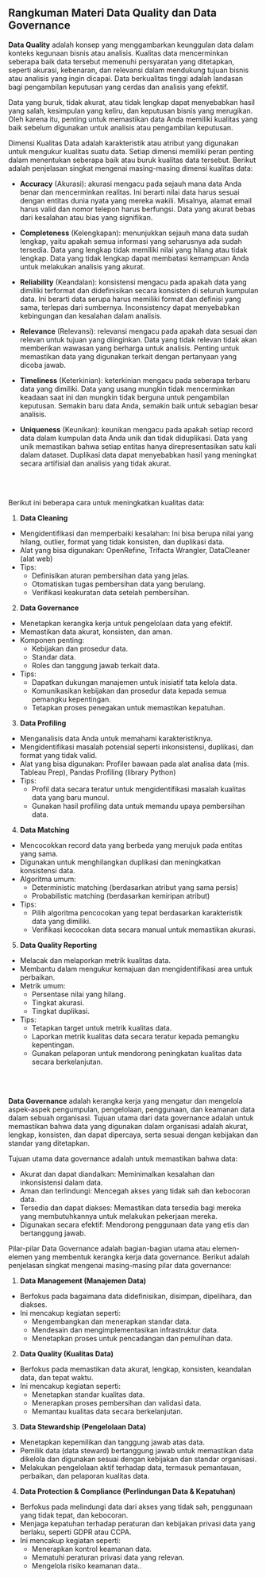 ## Rangkuman Materi Data Quality dan Data Governance

**Data Quality** adalah konsep yang menggambarkan keunggulan data dalam konteks kegunaan bisnis atau analisis. Kualitas data mencerminkan seberapa baik data tersebut memenuhi persyaratan yang ditetapkan, seperti akurasi, kebenaran, dan relevansi dalam mendukung tujuan bisnis atau analisis yang ingin dicapai.
Data berkualitas tinggi adalah landasan bagi pengambilan keputusan yang cerdas dan analisis yang efektif.

Data yang buruk, tidak akurat, atau tidak lengkap dapat menyebabkan hasil yang salah, kesimpulan yang keliru, dan keputusan bisnis yang merugikan. Oleh karena itu, penting untuk memastikan data Anda memiliki kualitas yang baik sebelum digunakan untuk analisis atau pengambilan keputusan.

Dimensi Kualitas Data adalah karakteristik atau atribut yang digunakan untuk mengukur kualitas suatu data. Setiap dimensi memiliki peran penting dalam menentukan seberapa baik atau buruk kualitas data tersebut. Berikut adalah penjelasan singkat mengenai masing-masing dimensi kualitas data:

- **Accuracy** (Akurasi): akurasi mengacu pada sejauh mana data Anda benar dan mencerminkan realitas. Ini berarti nilai data harus sesuai dengan entitas dunia nyata yang mereka wakili. Misalnya, alamat email harus valid dan nomor telepon harus berfungsi. Data yang akurat bebas dari kesalahan atau bias yang signifikan.

- **Completeness** (Kelengkapan): menunjukkan sejauh mana data sudah lengkap, yaitu apakah semua informasi yang seharusnya ada sudah tersedia. Data yang lengkap tidak memiliki nilai yang hilang atau tidak lengkap. Data yang tidak lengkap dapat membatasi kemampuan Anda untuk melakukan analisis yang akurat.

- **Reliability** (Keandalan): konsistensi mengacu pada apakah data yang dimiliki terformat dan didefinisikan secara konsisten di seluruh kumpulan data. Ini berarti data serupa harus memiliki format dan definisi yang sama, terlepas dari sumbernya. Inconsistency dapat menyebabkan kebingungan dan kesalahan dalam analisis.

- **Relevance** (Relevansi): relevansi mengacu pada apakah data sesuai dan relevan untuk tujuan yang diinginkan. Data yang tidak relevan tidak akan memberikan wawasan yang berharga untuk analisis. Penting untuk memastikan data yang digunakan terkait dengan pertanyaan yang dicoba jawab.

- **Timeliness** (Keterkinian): keterkinian mengacu pada seberapa terbaru data yang dimiliki. Data yang usang mungkin tidak mencerminkan keadaan saat ini dan mungkin tidak berguna untuk pengambilan keputusan. Semakin baru data Anda, semakin baik untuk sebagian besar analisis.

- **Uniqueness** (Keunikan): keunikan mengacu pada apakah setiap record data dalam kumpulan data Anda unik dan tidak diduplikasi. Data yang unik memastikan bahwa setiap entitas hanya direpresentasikan satu kali dalam dataset. Duplikasi data dapat menyebabkan hasil yang meningkat secara artifisial dan analisis yang tidak akurat.

<br><br>

Berikut ini beberapa cara untuk meningkatkan kualitas data:
1. **Data Cleaning**
- Mengidentifikasi dan memperbaiki kesalahan: Ini bisa berupa nilai yang hilang, outlier, format yang tidak konsisten, dan duplikasi data.
- Alat yang bisa digunakan: OpenRefine, Trifacta Wrangler, DataCleaner (alat web)
- Tips:
    - Definisikan aturan pembersihan data yang jelas.
    - Otomatiskan tugas pembersihan data yang berulang.
    - Verifikasi keakuratan data setelah pembersihan.

2. **Data Governance**
- Menetapkan kerangka kerja untuk pengelolaan data yang efektif.
- Memastikan data akurat, konsisten, dan aman.
- Komponen penting:
    - Kebijakan dan prosedur data.
    - Standar data.
    - Roles dan tanggung jawab terkait data.
- Tips:
    - Dapatkan dukungan manajemen untuk inisiatif tata kelola data.
    - Komunikasikan kebijakan dan prosedur data kepada semua pemangku kepentingan.
    - Tetapkan proses penegakan untuk memastikan kepatuhan.

3. **Data Profiling**
- Menganalisis data Anda untuk memahami karakteristiknya.
- Mengidentifikasi masalah potensial seperti inkonsistensi, duplikasi, dan format yang tidak valid.
- Alat yang bisa digunakan: Profiler bawaan pada alat analisa data (mis. Tableau Prep), Pandas Profiling (library Python)
- Tips:
    - Profil data secara teratur untuk mengidentifikasi masalah kualitas data yang baru muncul.
    - Gunakan hasil profiling data untuk memandu upaya pembersihan data. 

4. **Data Matching**
- Mencocokkan record data yang berbeda yang merujuk pada entitas yang sama.
- Digunakan untuk menghilangkan duplikasi dan meningkatkan konsistensi data.
- Algoritma umum:
    - Deterministic matching (berdasarkan atribut yang sama persis)
    - Probabilistic matching (berdasarkan kemiripan atribut)
- Tips:
    - Pilih algoritma pencocokan yang tepat berdasarkan karakteristik data yang dimiliki.
    - Verifikasi kecocokan data secara manual untuk memastikan akurasi.

5. **Data Quality Reporting**
- Melacak dan melaporkan metrik kualitas data.
- Membantu dalam mengukur kemajuan dan mengidentifikasi area untuk perbaikan.
- Metrik umum:
    - Persentase nilai yang hilang.
    - Tingkat akurasi.
    - Tingkat duplikasi.
- Tips:
    - Tetapkan target untuk metrik kualitas data.
    - Laporkan metrik kualitas data secara teratur kepada pemangku kepentingan.
    - Gunakan pelaporan untuk mendorong peningkatan kualitas data secara berkelanjutan.


<br><br>


**Data Governance** adalah kerangka kerja yang mengatur dan mengelola aspek-aspek pengumpulan, pengelolaan, penggunaan, dan keamanan data dalam sebuah organisasi. Tujuan utama dari data governance adalah untuk memastikan bahwa data yang digunakan dalam organisasi adalah akurat, lengkap, konsisten, dan dapat dipercaya, serta sesuai dengan kebijakan dan standar yang ditetapkan.

Tujuan utama data governance adalah untuk memastikan bahwa data:
- Akurat dan dapat diandalkan: Meminimalkan kesalahan dan inkonsistensi dalam data.
- Aman dan terlindungi: Mencegah akses yang tidak sah dan kebocoran data.
- Tersedia dan dapat diakses: Memastikan data tersedia bagi mereka yang membutuhkannya untuk melakukan pekerjaan mereka.
- Digunakan secara efektif: Mendorong penggunaan data yang etis dan bertanggung jawab.

Pilar-pilar Data Governance adalah bagian-bagian utama atau elemen-elemen yang membentuk kerangka kerja data governance. Berikut adalah penjelasan singkat mengenai masing-masing pilar data governance:

1. **Data Management (Manajemen Data)**
- Berfokus pada bagaimana data didefinisikan, disimpan, dipelihara, dan diakses.
- Ini mencakup kegiatan seperti:
    - Mengembangkan dan menerapkan standar data.
    - Mendesain dan mengimplementasikan infrastruktur data.
    - Menetapkan proses untuk pencadangan dan pemulihan data.

2. **Data Quality (Kualitas Data)**
- Berfokus pada memastikan data akurat, lengkap, konsisten, keandalan data, dan tepat waktu.
- Ini mencakup kegiatan seperti:
    - Menetapkan standar kualitas data.
    - Menerapkan proses pembersihan dan validasi data.
    - Memantau kualitas data secara berkelanjutan.

3. **Data Stewardship (Pengelolaan Data)**
- Menetapkan kepemilikan dan tanggung jawab atas data.
- Pemilik data (data steward) bertanggung jawab untuk memastikan data dikelola dan digunakan sesuai dengan kebijakan dan standar organisasi.
- Melakukan pengelolaan aktif terhadap data, termasuk pemantauan, perbaikan, dan pelaporan kualitas data.

4. **Data Protection & Compliance (Perlindungan Data & Kepatuhan)**
- Berfokus pada melindungi data dari akses yang tidak sah, penggunaan yang tidak tepat, dan kebocoran.
- Menjaga kepatuhan terhadap peraturan dan kebijakan privasi data yang berlaku, seperti GDPR atau CCPA.
- Ini mencakup kegiatan seperti:
    - Menerapkan kontrol keamanan data.
    - Mematuhi peraturan privasi data yang relevan.
    - Mengelola risiko keamanan data..
